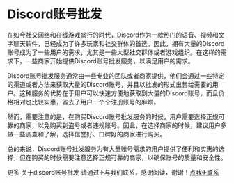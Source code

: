 # Discord账号批发

在如今社交网络和在线游戏盛行的时代，Discord作为一款热门的语音、视频和文字聊天软件，已经成为了许多玩家和社交群体的首选。因此，拥有大量的Discord账号成为了一些用户的需求，尤其是一些大型社交群体或者游戏组织。在这样的需求下，一些商家开始提供Discord账号批发服务，以满足用户的需求。

Discord账号批发服务通常由一些专业的团队或者商家提供，他们会通过一些特定的渠道或者方法来获取大量的Discord账号，并且以批发的形式出售给需要的用户。这种服务的优势在于用户可以快速方便地获取到大量的Discord账号，而且价格相对也比较实惠，省去了用户一个个注册账号的麻烦。

然而，需要注意的是，在购买Discord账号批发服务的时候，用户需要选择正规可靠的商家，以免购买到盗号或者违规账号。因此，在选择商家的时候，建议用户多做一些调查和了解，选择信誉好、口碑好的商家进行购买。

总的来说，Discord账号批发服务为有大量账号需求的用户提供了便利和实惠的选择，但在购买的时候需要注意选择正规可靠的商家，以确保账号的质量和安全性。

更多 关于discord账号批发 请通过✈与我们联系，感谢阅读，谢谢！[点我✈联系](https://gg.k02.cc)